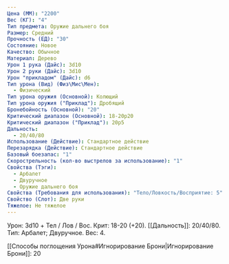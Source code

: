 ```yaml
---
Цена (ММ): "2200"
Вес (КГ): "4"
Тип предмета: Оружие дальнего боя
Размер: Средний
Прочность (ЕД): "30"
Состояние: Новое
Качество: Обычное
Материал: Дерево
Урон 1 рука (Дайс): 3d10
Урон 2 руки (Дайс): 3d10
Урон "прикладом" (Дайс): d6
Тип урона (Вид) (Физ\Мис\Мен):
  - Физический
Тип урона оружия (Основной): Колющий
Тип урона оружия ("Приклад"): Дробящий
Бронебойность (Основной): "20"
Критический диапазон (Основной): 18-20р20
Критический диапазон ("Приклад"): 20р5
Дальность:
  - 20/40/80
Использование (Действие): Стандартное действие
Перезарядка (Действие): Стандартное действие
Базовый боезапас: "1"
Скорострельность (кол-во выстрелов за использование): "1"
Свойства (Тэги):
  - Арбалет
  - Двуручное
  - Оружие дальнего боя
Свойства (Требования для использования): "Тело/Ловкость/Восприятие: 5"
Свойство (Слот): Две руки
Тяжелое: Не тяжелое
---
```

Урон: 3d10 + Тел / Лов / Вос. Крит: 18-20 (+20). [[Дальность]]: 20/40/80. Тип: Арбалет; Двуручное. Вес: 4.

[[Способы поглощения Урона#Игнорирование Брони|Игнорирование Брони]]: 20
